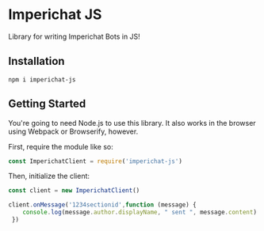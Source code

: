 # Imperichat JS

Library for writing Imperichat Bots in JS!

## Installation
```shell script
npm i imperichat-js
```

## Getting Started

You're going to need Node.js to use this library. It also works in the browser using Webpack or Browserify, however.

First, require the module like so:

```javascript 1.8
const ImperichatClient = require('imperichat-js')
```

Then, initialize the client:

```javascript 1.8
const client = new ImperichatClient()

client.onMessage('1234sectionid',function (message) { 
    console.log(message.author.displayName, " sent ", message.content)
 })
```
